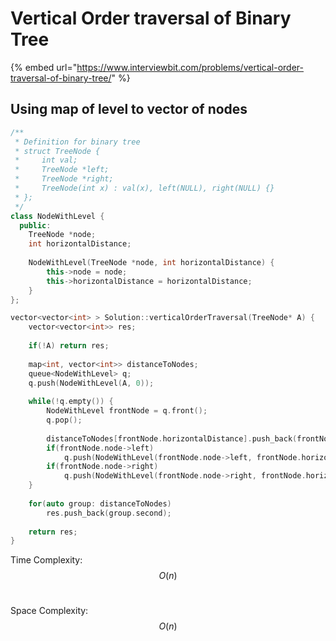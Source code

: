 # Vertical Order traversal of Binary Tree

{% embed url="https://www.interviewbit.com/problems/vertical-order-traversal-of-binary-tree/" %}

## Using map of level to vector of nodes

```cpp
/**
 * Definition for binary tree
 * struct TreeNode {
 *     int val;
 *     TreeNode *left;
 *     TreeNode *right;
 *     TreeNode(int x) : val(x), left(NULL), right(NULL) {}
 * };
 */
class NodeWithLevel {
  public: 
    TreeNode *node;
    int horizontalDistance;
    
    NodeWithLevel(TreeNode *node, int horizontalDistance) {
        this->node = node;
        this->horizontalDistance = horizontalDistance;
    }
};

vector<vector<int> > Solution::verticalOrderTraversal(TreeNode* A) {
    vector<vector<int>> res;
    
    if(!A) return res;
    
    map<int, vector<int>> distanceToNodes;
    queue<NodeWithLevel> q;
    q.push(NodeWithLevel(A, 0));
    
    while(!q.empty()) {
        NodeWithLevel frontNode = q.front();
        q.pop();
        
        distanceToNodes[frontNode.horizontalDistance].push_back(frontNode.node->val);
        if(frontNode.node->left)
            q.push(NodeWithLevel(frontNode.node->left, frontNode.horizontalDistance - 1));
        if(frontNode.node->right)
            q.push(NodeWithLevel(frontNode.node->right, frontNode.horizontalDistance + 1));
    }    
    
    for(auto group: distanceToNodes) 
        res.push_back(group.second);
        
    return res;
}
```

Time Complexity: $$O(n)$$​

Space Complexity: $$O(n)$$
